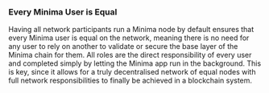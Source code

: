 ### Every Minima User is Equal

Having all network participants run a Minima node by default ensures that every Minima user is equal on the network, meaning there is no need for any user to rely on another to validate or secure the base layer of the Minima chain for them. All roles are the direct responsibility of every user and completed simply by letting the Minima app run in the background. This is key, since it allows for a truly decentralised network of equal nodes with full network responsibilities to finally be achieved in a blockchain system.
